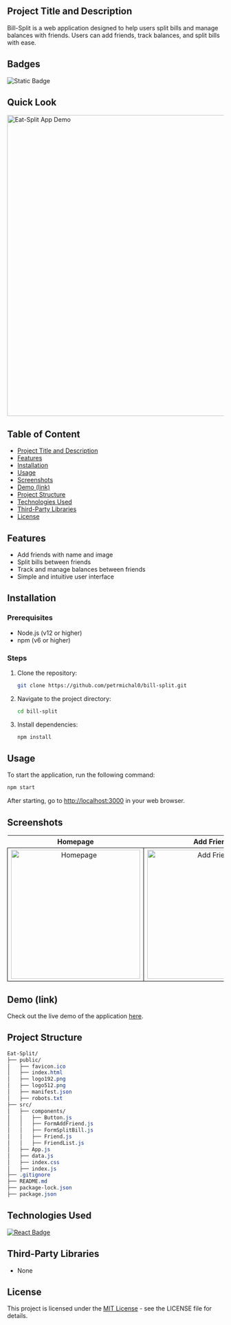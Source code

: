 ## Project Title and Description
Bill-Split is a web application designed to help users split bills and manage balances with friends. Users can add friends, track balances, and split bills with ease.

## Badges
![Static Badge](https://img.shields.io/badge/status-online-brightgreen)

## Quick Look
<img src="https://github.com/user-attachments/assets/2337423c-56e5-42fc-ac80-511d7d41fadd" width="700" alt="Eat-Split App Demo">

## Table of Content
- [Project Title and Description](#project-title-and-description)
- [Features](#features)
- [Installation](#installation)
- [Usage](#usage)
- [Screenshots](#screenshots)
- [Demo (link)](#demo-link)
- [Project Structure](#project-structure)
- [Technologies Used](#technologies-used)
- [Third-Party Libraries](#third-party-libraries)
- [License](#license)

## Features
- Add friends with name and image
- Split bills between friends
- Track and manage balances between friends
- Simple and intuitive user interface

## Installation

### Prerequisites
- Node.js (v12 or higher)
- npm (v6 or higher)

### Steps

1. Clone the repository:
    ```bash
    git clone https://github.com/petrmichal0/bill-split.git
    ```

2. Navigate to the project directory:
    ```bash
    cd bill-split
    ```

3. Install dependencies:
    ```bash
    npm install
    ```

## Usage
To start the application, run the following command:
```bash
npm start
```

After starting, go to [http://localhost:3000](http://localhost:3000) in your web browser.

## Screenshots

<table> 
  <tr> 
    <th>Homepage</th> 
    <th>Add Friend</th> 
    <th>Bill Split</th> 
  </tr> 
  <tr> 
    <td style="border: 1px solid black; width: 310px; height: 310px; text-align: center;"> 
      <a href="https://github.com/user-attachments/assets/84213283-7e7a-422c-8754-d464998fdc1d" target="_blank" rel="noopener noreferrer"> 
        <img src="https://github.com/user-attachments/assets/84213283-7e7a-422c-8754-d464998fdc1d" width="300" height="300" alt="Homepage"> 
      </a> 
    </td> 
    <td style="border: 1px solid black; width: 310px; height: 310px; text-align: center;"> 
      <a href="https://github.com/user-attachments/assets/87695a11-2d28-4de2-8453-9fa211d4809a" target="_blank" rel="noopener noreferrer"> 
        <img src="https://github.com/user-attachments/assets/87695a11-2d28-4de2-8453-9fa211d4809a" width="300" height="300" alt="Add Friend"> 
      </a> 
    </td> 
    <td style="border: 1px solid black; width: 310px; height: 310px; text-align: center;"> 
      <a href="https://github.com/user-attachments/assets/c694c4bf-6f08-46f7-9308-591b0465798d" target="_blank" rel="noopener noreferrer"> 
        <img src="https://github.com/user-attachments/assets/c694c4bf-6f08-46f7-9308-591b0465798d" width="300" height="300" alt="Split Bill"> 
      </a> 
    </td> 
  </tr> 
</table>

## Demo (link)

Check out the live demo of the application [here](https://billsplitfriends.netlify.app/).

## Project Structure

```css
Eat-Split/
├── public/
│   ├── favicon.ico
│   ├── index.html
│   ├── logo192.png
│   ├── logo512.png
│   ├── manifest.json
│   ├── robots.txt
├── src/
│   ├── components/
│   │   ├── Button.js
│   │   ├── FormAddFriend.js
│   │   ├── FormSplitBill.js
│   │   ├── Friend.js
│   │   ├── FriendList.js
│   ├── App.js
│   ├── data.js
│   ├── index.css
│   ├── index.js
├── .gitignore
├── README.md
├── package-lock.json
├── package.json
```

## Technologies Used

[![React Badge](https://img.shields.io/badge/-React-61DBFB?style=for-the-badge&labelColor=black&logo=react&logoColor=61DBFB)](#)

## Third-Party Libraries

- None

## License

This project is licensed under the [MIT License](https://opensource.org/licenses/MIT) - see the LICENSE file for details.

